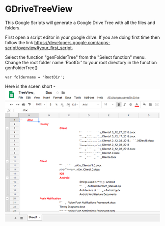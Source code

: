 # GDriveTreeView
This Google Scripts will generate a Google Drive Tree with all the files and folders.

First open a script editor in your google drive. If you are doing first time then follow the link https://developers.google.com/apps-script/overview#your_first_script. 

Select the function "genFolderTree" from the "Select function" menu. Change the root folder name 'RootDir' to your root directory in the function genFolderTree()
```
var foldername = 'RootDir';
```
Here is the sceen short -
![Screenshot](ScreenShot.png)
